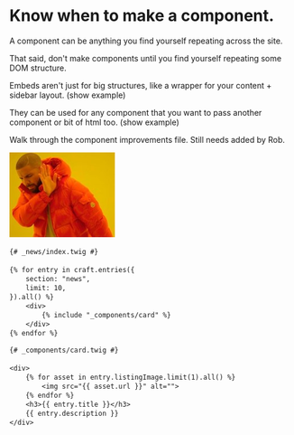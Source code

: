 # Know when to make a component.

A component can be anything you find yourself repeating across the site.

That said, don't make components until you find yourself repeating some DOM structure.

Embeds aren't just for big structures, like a wrapper for your content + sidebar layout. (show example)

They can be used for any component that you want to pass another component or bit of html too. (show example)

Walk through the component improvements file. Still needs added by Rob.

![](resources/nope.jpg)

```twig
{# _news/index.twig #}

{% for entry in craft.entries({
    section: "news",
    limit: 10,
}).all() %}
    <div>
        {% include "_components/card" %}
    </div>
{% endfor %}
```

```twig
{# _components/card.twig #}

<div>
    {% for asset in entry.listingImage.limit(1).all() %}
        <img src="{{ asset.url }}" alt="">
    {% endfor %}
    <h3>{{ entry.title }}</h3>
    {{ entry.description }}
</div>
```
